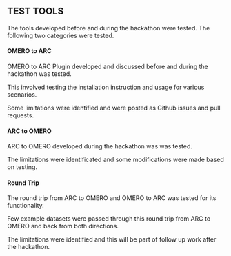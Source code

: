 ## TEST TOOLS

The tools developed before and during the hackathon were tested.
The following two categories were tested.

#### OMERO to ARC

OMERO to ARC Plugin developed and discussed before and during the hackathon was tested.

This involved testing the installation instruction and usage for various scenarios.

Some limitations were identified and were posted as Github issues and pull requests.


#### ARC to OMERO

ARC to OMERO developed during the hackathon was was tested. 

The limitations were identificated and some modifications were made based on testing.


#### Round Trip

The round trip from ARC to OMERO and OMERO to ARC was tested for its functionality.

Few example datasets were passed through this round trip from ARC to OMERO and back from both directions.

The limitations were identified and this will be part of follow up work after the hackathon.


